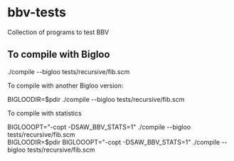 # bbv-tests
Collection of programs to test BBV

## To compile with Bigloo

  ./compile --bigloo tests/recursive/fib.scm
  
To compile with another Bigloo version:

  BIGLOODIR=$pdir ./compile --bigloo tests/recursive/fib.scm  
  
To compile with statistics

  BIGLOOOPT="-copt -DSAW_BBV_STATS=1" ./compile --bigloo tests/recursive/fib.scm  
  BIGLOODIR=$pdir BIGLOOOPT="-copt -DSAW_BBV_STATS=1" ./compile --bigloo tests/recursive/fib.scm  
